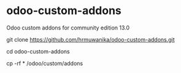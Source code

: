 # odoo-custom-addons
Odoo custom addons for community edition 13.0

git clone https://github.com/hrmuwanika/odoo-custom-addons.git

 cd odoo-custom-addons

 cp -rf * /odoo/custom/addons
